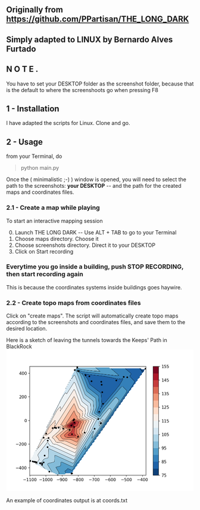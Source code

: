 ## Originally from https://github.com/PPartisan/THE_LONG_DARK

##  Simply adapted to LINUX by Bernardo Alves Furtado

## N O T E . 
You have to set your DESKTOP folder as the screenshot folder, because that is the default to where the 
screenshoots go when pressing F8

## 1 - Installation

I have adapted the scripts for Linux. Clone and go.

## 2 - Usage

from your Terminal, do

> python main.py

Once the ( minimalistic ;-) ) window is opened, you will need to select the path to the screenshots: **your DESKTOP** --
and the path for the created maps and coordinates files.

### 2.1 - Create a map while playing

To start an interactive mapping session

0. Launch THE LONG DARK -- Use ALT + TAB to go to your Terminal
1. Choose maps directory. Choose it
2. Choose screenshots directory. Direct it to your DESKTOP
3. Click on Start recording

### Everytime you go inside a building, push STOP RECORDING, then start recording again

This is because the coordinates systems inside buildings goes haywire.

### 2.2 - Create topo maps from coordinates files
 
 Click on "create maps". The script will automatically create topo maps according to the screenshots and coordinates files, and save them to the desired location.
  
Here is a sketch of leaving the tunnels towards the Keeps' Path in BlackRock
![topo map](TM_map_contour.png "BlackRock segment")

An example of coordinates output is at coords.txt
